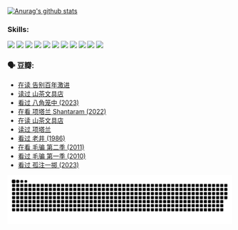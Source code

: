 
[![Anurag's github stats](https://github-readme-stats.vercel.app/api?username=w940853815)](https://github.com/anuraghazra/github-readme-stats)

### Skills:

<code><img height="32" src="https://cdn.jsdelivr.net/npm/simple-icons@v5/icons/python.svg"></code>
<code><img height="32" src="https://cdn.jsdelivr.net/npm/simple-icons@v5/icons/javascript.svg"></code>
<code><img height="32" src="https://cdn.jsdelivr.net/npm/simple-icons@v5/icons/django.svg"></code>
<code><img height="32" src="https://cdn.jsdelivr.net/npm/simple-icons@v5/icons/flask.svg"></code>
<code><img height="32" src="https://cdn.jsdelivr.net/npm/simple-icons@v5/icons/vuetify.svg"></code>
<code><img height="32" src="https://cdn.jsdelivr.net/npm/simple-icons@v5/icons/git.svg"></code>
<code><img height="32" src="https://cdn.jsdelivr.net/npm/simple-icons@v5/icons/docker.svg"></code>
<code><img height="32" src="https://cdn.jsdelivr.net/npm/simple-icons@v5/icons/postgresql.svg"></code>
<code><img height="32" src="https://cdn.jsdelivr.net/npm/simple-icons@v5/icons/elasticsearch.svg"></code>
<code><img height="32" src="https://cdn.jsdelivr.net/npm/simple-icons@v5/icons/macos.svg"></code>
<code><img height="32" src="https://cdn.jsdelivr.net/npm/simple-icons@v5/icons/linux.svg"></code>

### 🗣 豆瓣:

<!-- DOUBAN-ACTIVITIES:START -->
- [在读 告别百年激进](https://www.douban.com/people/136069238/status/4374953075/?_i=94945492)
- [读过 山茶文具店](https://www.douban.com/people/136069238/status/4374952154/?_i=94945492)
- [看过 八角笼中‎ (2023)](https://www.douban.com/people/136069238/status/4367541707/?_i=94945492)
- [在看 项塔兰 Shantaram‎ (2022)](https://www.douban.com/people/136069238/status/4365497032/?_i=94945492)
- [在读 山茶文具店](https://www.douban.com/people/136069238/status/4364620725/?_i=94945492)
- [读过 项塔兰](https://www.douban.com/people/136069238/status/4364620288/?_i=94945492)
- [看过 老井‎ (1986)](https://www.douban.com/people/136069238/status/4362366672/?_i=94945492)
- [在看 毛骗 第二季‎ (2011)](https://www.douban.com/people/136069238/status/4355752869/?_i=94945492)
- [看过 毛骗 第一季‎ (2010)](https://www.douban.com/people/136069238/status/4355752667/?_i=94945492)
- [看过 孤注一掷‎ (2023)](https://www.douban.com/people/136069238/status/4354774568/?_i=94945492)
<!-- DOUBAN-ACTIVITIES:END -->


![Snake animation](https://raw.githubusercontent.com/w940853815/w940853815/output/github-contribution-grid-snake.svg)

<!--
**w940853815/w940853815** is a ✨ _special_ ✨ repository because its `README.md` (this file) appears on your GitHub profile.

Here are some ideas to get you started:

- 🔭 I’m currently working on ...
- 🌱 I’m currently learning ...
- 👯 I’m looking to collaborate on ...
- 🤔 I’m looking for help with ...
- 💬 Ask me about ...
- 📫 How to reach me: ...
- 😄 Pronouns: ...
- ⚡ Fun fact: ...
-->
